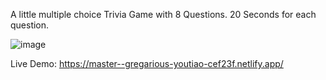 A little multiple choice Trivia Game with 8 Questions. 20 Seconds for each question.


![image](https://github.com/DenizHeinzelmann/Quiz-App/assets/130756286/04f7cb2d-16f9-4291-88a7-ec756821f8d0)

Live Demo:
https://master--gregarious-youtiao-cef23f.netlify.app/
